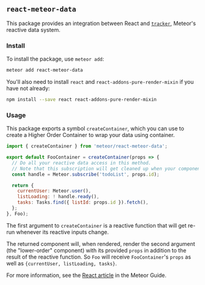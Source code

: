 ## `react-meteor-data`

This package provides an integration between React and [`tracker`](https://atmospherejs.com/meteor/tracker), Meteor's reactive data system.

### Install

To install the package, use `meteor add`:

```bash
meteor add react-meteor-data
```

You'll also need to install `react` and `react-addons-pure-render-mixin` if you have not already:

```bash
npm install --save react react-addons-pure-render-mixin
```

### Usage

This package exports a symbol `createContainer`, which you can use to create a Higher Order Container to wrap your data using container.

```js
import { createContainer } from 'meteor/react-meteor-data';

export default FooContainer = createContainer(props => {
  // Do all your reactive data access in this method.
  // Note that this subscription will get cleaned up when your component is unmounted
  const handle = Meteor.subscribe('todoList', props.id);

  return {
    currentUser: Meteor.user(),
    listLoading: ! handle.ready(),
    tasks: Tasks.find({ listId: props.id }).fetch(),
  };
}, Foo);
```
The first argument to `createContainer` is a reactive function that will get re-run whenever its reactive inputs change.

The returned component will, when rendered, render the second argument (the "lower-order" component) with its provided `props` in addition to the result of the reactive function. So `Foo` will receive `FooContainer`'s `props` as well as `{currentUser, listLoading, tasks}`.

For more information, see the [React article](http://guide.meteor.com/react.html) in the Meteor Guide.
